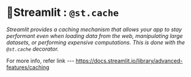 # 🎈Streamlit : `@st.cache`
*Streamlit provides a caching mechanism that allows your app to stay performant even when loading data from the web, manipulating large datasets, or performing expensive computations. This is done with the `@st.cache` decorator.*

For more info, refer link --- https://docs.streamlit.io/library/advanced-features/caching
